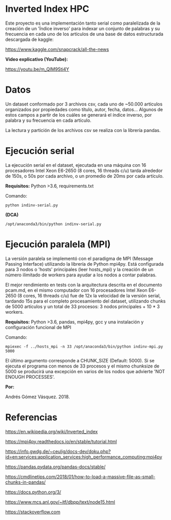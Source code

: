 # Inverted Index HPC

Este proyecto es una implementación tanto serial como paralelizada de la creación de un 'Índice inverso' para indexar un conjunto de palabras y su frecuencia en cada uno de los artículos de una base de datos estructurada descargada de kaggle:

https://www.kaggle.com/snapcrack/all-the-news

**Video explicativo (YouTube):**

https://youtu.be/m_QIM9Sti4Y

# Datos

Un dataset conformado por 3 archivos csv, cada uno de ~50.000 artículos organizados por propiedades como título, autor, fecha, datos... Algunos de estos campos a partir de los cuáles se generará el índice inverso, por palabra y su frecuencia en cada artículo.

La lectura y partición de los archivos csv se realiza con la librería pandas.

# Ejecución serial

La ejecución serial en el dataset, ejecutada en una máquina con 16 procesadores Intel Xeon E6-2650 (8 cores, 16 threads c/u) tarda alrededor de 150s, o 50s por cada archivo, o un promedio de 20ms por cada artículo.

**Requisitos:** Python >3.6, requirements.txt

Comando:

```
python indinv-serial.py
```

**(DCA)**

```
/opt/anaconda3/bin/python indinv-serial.py
```


# Ejecución paralela (MPI)

La versión paralela se implementó con el paradigma de MPI (Message Passing Interface) utilizando la librería de Python mpi4py. Está configurada para 3 nodos o 'hosts' principales (leer hosts_mpi) y la creación de un número ilimitado de workers para ayudar a los nodos a contar palabras.

El mejor rendimiento en tests con la arquitectura descrita en el documento pcam.md, en el mismo computador con 16 procesadores Intel Xeon E6-2650 (8 cores, 16 threads c/u) fue de 12x la velocidad de la versión serial, tardando 15s para el completo procesamiento del dataset, utilizando chunks de 5000 artículos y un total de 33 procesos: 3 nodos principales + 10 * 3 workers.

**Requisitos:** Python >3.6, pandas, mpi4py, gcc y una instalación y configuración funcional de MPI

Comando:

```
mpiexec -f ../hosts_mpi -n 33 /opt/anaconda3/bin/python indinv-mpi.py 5000
```

El último argumento corresponde a CHUNK_SIZE (Default: 5000). Si se ejecuta el programa con menos de 33 procesos y el mismo chunksize de 5000 se producirá una excepción en varios de los nodos que advierte 'NOT ENOUGH PROCESSES'.

**Por:**

Andrés Gómez Vásquez. 2018.


# Referencias

https://en.wikipedia.org/wiki/Inverted_index

https://mpi4py.readthedocs.io/en/stable/tutorial.html

https://info.gwdg.de/~ceulig/docs-dev/doku.php?id=en:services:application_services:high_performance_computing:mpi4py

https://pandas.pydata.org/pandas-docs/stable/

https://cmdlinetips.com/2018/01/how-to-load-a-massive-file-as-small-chunks-in-pandas/

https://docs.python.org/3/

https://www.mcs.anl.gov/~itf/dbpp/text/node15.html

https://stackoverflow.com
